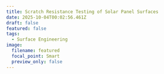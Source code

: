 ```yaml
---
title: Scratch Resistance Testing of Solar Panel Surfaces
date: 2025-10-04T00:02:56.461Z
draft: false
featured: false
tags:
  - Surface Engineering
image:
  filename: featured
  focal_point: Smart
  preview_only: false
---
```

